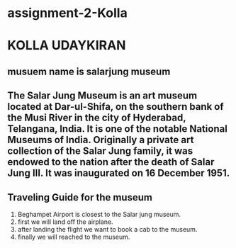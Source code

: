 # assignment-2-Kolla
# KOLLA UDAYKIRAN #
## musuem name is salarjung  museum ##
The Salar Jung Museum is an art museum located at **Dar-ul-Shifa**, on the southern bank of the Musi River in the city of Hyderabad, Telangana, India. It is one of the notable National Museums of India. Originally a private art collection of the Salar Jung family, it was endowed to the nation after the death of **Salar Jung III**. It was inaugurated on 16 December 1951.
---
## Traveling Guide for the museum ##
1. Beghampet Airport is closest to the Salar jung museum.
2. first we will land off the airplane.
3. after landing the flight we want to book a cab to the museum.
4. finally we will reached to the museum.
